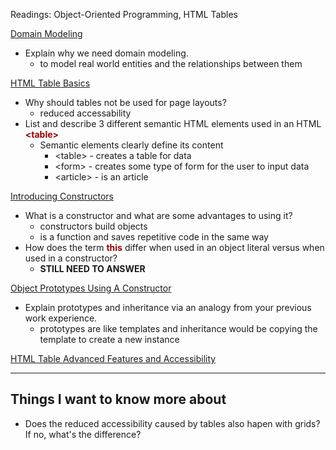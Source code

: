 Readings: Object-Oriented Programming, HTML Tables

[Domain Modeling](https://github.com/codefellows/domain_modeling#domain-modeling)

- Explain why we need domain modeling.
    - to model real world entities and the relationships between them

[HTML Table Basics](https://developer.mozilla.org/en-US/docs/Learn/HTML/Tables/Basics)

- Why should tables not be used for page layouts?
    - reduced accessability
- List and describe 3 different semantic HTML elements used in an HTML <span style="color:#990000">**&lt;table&gt;**</span>
    - Semantic elements clearly define its content
        - &lt;table&gt; - creates a table for data
        - &lt;form&gt; - creates some type of form for the user to input data
        - &lt;article&gt; - is an article


[Introducing Constructors](https://developer.mozilla.org/en-US/docs/Learn/JavaScript/Objects/Basics#introducing_constructors)

- What is a constructor and what are some advantages to using it?
    - constructors build objects
    - is a function and saves repetitive code in the same way
- How does the term <span style="color:#990000">**this**</span> differ when used in an object literal versus when used in a constructor?
    - **STILL NEED TO ANSWER**

[Object Prototypes Using A Constructor](https://ui.dev/beginners-guide-to-javascript-prototype)

- Explain prototypes and inheritance via an analogy from your previous work experience.
    - prototypes are like templates and inheritance would be copying the template to create a new instance

[HTML Table Advanced Features and Accessibility](https://developer.mozilla.org/en-US/docs/Learn/HTML/Tables/Advanced)

------------------------

## Things I want to know more about
- Does the reduced accessibility caused by tables also hapen with grids?  If no, what's the difference?
